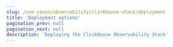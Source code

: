 ```yaml
---
slug: /use-cases/observability/clickhouse-stack/deployment
title: 'Deployment options'
pagination_prev: null
pagination_next: null
description: 'Deploying the ClickHouse Observability Stack'
---
```



